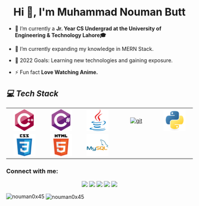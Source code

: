 <h1 align="center">Hi 👋, I'm Muhammad Nouman Butt</h1>

- 🔭 I’m currently a **Jr. Year CS Undergrad at the University of Engineering & Technology Lahore🎓**

- 🌱 I’m currently expanding my knowledge in MERN Stack.

- 🥅 2022 Goals: Learning new technologies and gaining exposure.

- ⚡ Fun fact **Love Watching Anime.**



<h2><i>💻 Tech Stack</i></h2>

<table width="100" >
<tr>
    <td align='center' width="190">
   <a href="https://www.w3schools.com/cpp/" target="_blank"> <img src="https://raw.githubusercontent.com/devicons/devicon/master/icons/cplusplus/cplusplus-original.svg" alt="cplusplus" width="60" /> </a> 
  </td>
    <td align='center' width="190">
     <a href="https://www.w3schools.com/cs/" target="_blank"> <img src="https://raw.githubusercontent.com/devicons/devicon/master/icons/csharp/csharp-original.svg" alt="csharp" width="60" /> </a>
  </td>
    <td align='center' width="190">
      <a href="https://www.java.com" target="_blank"> <img src="https://raw.githubusercontent.com/devicons/devicon/master/icons/java/java-original.svg" alt="java" width="60"/> </a>
    </td>
     <td align='center' width="190">
       <a href="https://git-scm.com/" target="_blank"> <img src="https://www.vectorlogo.zone/logos/git-scm/git-scm-icon.svg" alt="git" width="60" /> </a>
    </td>
    <td align='center' width="190">
      <a href="https://www.python.org" target="_blank"> <img src="https://raw.githubusercontent.com/devicons/devicon/master/icons/python/python-original.svg" alt="python" width="60"/> </a>
    </td>
</tr>
  <tr>
    <td align='center' width="190">
  <a href="https://www.w3schools.com/css/" target="_blank"> <img src="https://raw.githubusercontent.com/devicons/devicon/master/icons/css3/css3-original-wordmark.svg" alt="css3" width="60"/> </a>
    </td>
    <td align='center' width="190">
    <a href="https://www.w3.org/html/" target="_blank"> <img src="https://raw.githubusercontent.com/devicons/devicon/master/icons/html5/html5-original-wordmark.svg" alt="html5" width="60"/> </a>
    </td>
    <td align='center' width="190">
        <a href="https://www.mysql.com/" target="_blank"> <img src="https://raw.githubusercontent.com/devicons/devicon/master/icons/mysql/mysql-original-wordmark.svg" alt="mysql" width="60"/> </a> 
    
</tr>
  </table>


 <h3 align="left">Connect with me:</h3>
<p align="center">
<a href="https://www.linkedin.com/in/nouman0x45/"><img src="https://img.shields.io/badge/-Muhammad%20Nouman-0077B5?style=flat&logo=Linkedin&logoColor=white"/></a>
<a href="mailto:m_nouman@hotmail.com"><img src="https://img.shields.io/badge/-m_nouman@hotmail.com-D14836?style=flat&logo=Gmail&logoColor=white"/></a>
<a href="https://instagram.com/nouman_0x45/"><img src="https://img.shields.io/badge/-@nouman0x45-E4405F?style=flat&logo=Instagram&logoColor=white"/></a>
<a href="https://www.facebook.com/nouman0x45"><img src="https://img.shields.io/badge/-@nouman0x45-1877F2?style=flat&logo=Facebook&logoColor=white"/></a>
<a href="https://www.kaggle.com/nouman0x45"><img src="https://img.shields.io/badge/-@nouman0x45-1877F2?style=flat&logo=kaggle&logoColor=white"/></a>

 
<p><img align="left" src="https://github-readme-stats.vercel.app/api/top-langs?username=nouman0x45&show_icons=true&locale=en&layout=compact" alt="nouman0x45" /></p>

<p>&nbsp;<img align="center" src="https://github-readme-stats.vercel.app/api?username=nouman0x45&show_icons=true&locale=en" alt="nouman0x45" /></p>
